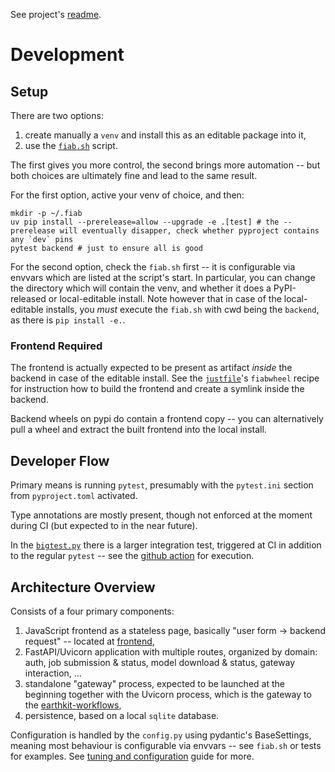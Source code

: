 See project's [readme](https://github.com/ecmwf/forecast-in-a-box/blob/main/README.md).

# Development

## Setup
There are two options:
1. create manually a `venv` and install this as an editable package into it,
2. use the [`fiab.sh`](../scripts/fiab.sh) script.

The first gives you more control, the second brings more automation -- but both choices are ultimately fine and lead to the same result.

For the first option, active your venv of choice, and then:
```
mkdir -p ~/.fiab
uv pip install --prerelease=allow --upgrade -e .[test] # the --prerelease will eventually disapper, check whether pyproject contains any `dev` pins
pytest backend # just to ensure all is good
```

For the second option, check the `fiab.sh` first -- it is configurable via envvars which are listed at the script's start.
In particular, you can change the directory which will contain the venv, and whether it does a PyPI-released or local-editable install.
Note however that in case of the local-editable installs, you *must* execute the `fiab.sh` with cwd being the `backend`, as there is `pip install -e.`.

### Frontend Required
The frontend is actually expected to be present as artifact _inside_ the backend in case of the editable install.
See the [`justfile`](../justfile)'s `fiabwheel` recipe for instruction how to build the frontend and create a symlink inside the backend.

Backend wheels on pypi do contain a frontend copy -- you can alternatively pull a wheel and extract the built frontend into the local install.

## Developer Flow
Primary means is running `pytest`, presumably with the `pytest.ini` section from `pyproject.toml` activated.

Type annotations are mostly present, though not enforced at the moment during CI (but expected to in the near future).

In the [`bigtest.py`](../scripts/bigtest.py) there is a larger integration test, triggered at CI in addition to the regular `pytest` -- see the [github action](../.github/workflows/bigtest.yml) for execution.

## Architecture Overview
Consists of a four primary components:
1. JavaScript frontend as a stateless page, basically "user form → backend request" -- located at [frontend](../frontend),
2. FastAPI/Uvicorn application with multiple routes, organized by domain: auth, job submission & status, model download & status, gateway interaction, ...
3. standalone "gateway" process, expected to be launched at the beginning together with the Uvicorn process, which is the gateway to the [earthkit-workflows](https://github.com/ecmwf/earthkit-workflows),
4. persistence, based on a local `sqlite` database.

Configuration is handled by the `config.py` using pydantic's BaseSettings, meaning most behaviour is configurable via envvars -- see `fiab.sh` or tests for examples.
See [tuning and configuration](tuningAndConfiguration.md) guide for more.
